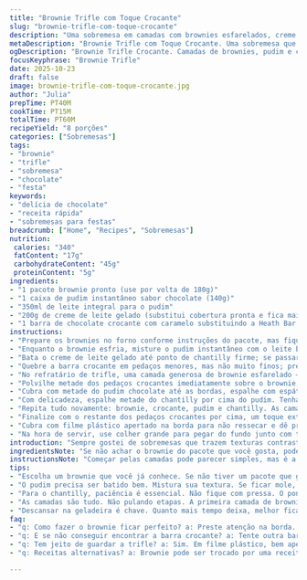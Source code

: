 ```yaml
---
title: "Brownie Trifle com Toque Crocante"
slug: "brownie-trifle-com-toque-crocante"
description: "Uma sobremesa em camadas com brownies esfarelados, creme de chocolate, cobertura aerada e pedaços crocantes de barra de chocolate com caramelo. Fácil de fazer, explora texturas contrastantes e equilíbrio entre doce e amargo. Ideal para festas ou quando a sobremesa precisa impressionar sem complicação. Usa substitutos práticos pra garantir sabor mesmo sem ingredientes específicos. Camadas repetidas, final crocante e resfriamento prolongado fazem a diferença no resultado final."
metaDescription: "Brownie Trifle com Toque Crocante. Uma sobremesa que impressiona com camadas de brownie, pudim de chocolate e crocância irresistível."
ogDescription: "Brownie Trifle Crocante. Camadas de brownies, pudim e cobertura leve que surpreendem a cada colherada. Prepare e compartilhe."
focusKeyphrase: "Brownie Trifle"
date: 2025-10-23
draft: false
image: brownie-trifle-com-toque-crocante.jpg
author: "Julia"
prepTime: PT40M
cookTime: PT15M
totalTime: PT60M
recipeYield: "8 porções"
categories: ["Sobremesas"]
tags:
- "brownie"
- "trifle"
- "sobremesa"
- "chocolate"
- "festa"
keywords:
- "delícia de chocolate"
- "receita rápida"
- "sobremesas para festas"
breadcrumb: ["Home", "Recipes", "Sobremesas"]
nutrition: 
 calories: "340"
 fatContent: "17g"
 carbohydrateContent: "45g"
 proteinContent: "5g"
ingredients:
- "1 pacote brownie pronto (use por volta de 180g)"
- "1 caixa de pudim instantâneo sabor chocolate (140g)"
- "350ml de leite integral para o pudim"
- "200g de creme de leite gelado (substitui cobertura pronta e fica mais cremoso)"
- "1 barra de chocolate crocante com caramelo substituindo a Heath Bar (150g)"
instructions:
- "Prepare os brownies no forno conforme instruções do pacote, mas fique de olho na borda; quando ela soltar levemente do papel, está na hora de tirar. Deixe esfriar por uns 20 minutos e despedaçe grosseiramente."
- "Enquanto o brownie esfria, misture o pudim instantâneo com o leite bem gelado até engrossar; não economize na batida, observe o brilho do creme — é sinal que está firme e sedoso."
- "Bata o creme de leite gelado até ponto de chantilly firme; se passar do ponto perde a leveza, então sem pressa e com cuidado."
- "Quebre a barra crocante em pedaços menores, mas não muito finos; precisa manter textura. Reserve uma parte para decorar no final."
- "No refratário de trifle, uma camada generosa de brownie esfarelado — nem muito fino, nem pedaçudo demais, equilíbrio essencial para sentir ao morder."
- "Polvilhe metade dos pedaços crocantes imediatamente sobre o brownie, espalhe para criar contraste no meio."
- "Cubra com metade do pudim chocolate até as bordas, espalhe com espátula pra alisar e garantir visual limpo; evita mistura."
- "Com delicadeza, espalhe metade do chantilly por cima do pudim. Tenha paciência, não misture os sabores, só cobre. A textura faz contraste."
- "Repita tudo novamente: brownie, crocante, pudim e chantilly. As camadas são o coração disso aqui, não pule ou vá com pressa."
- "Finalize com o restante dos pedaços crocantes por cima, um toque extra de crocância pra última mordida."
- "Cubra com filme plástico apertado na borda para não ressecar e dê preferência a um descanso na geladeira por pelo menos 6 horas; ideal é overnight. Esse tempo faz as camadas conversarem — se não tiver, 3 horas já dá um resultado gostoso."
- "Na hora de servir, use colher grande para pegar do fundo junto com topo; é onde o sabor se intensifica, aquela mistura grudenta e crocante de brownie com creme que faz a graça."
introduction: "Sempre gostei de sobremesas que trazem texturas contrastantes. Já errei demais fazendo essa trifle: brownie duro demais, pudim aguado, chantilly pesado. Descobri que o segredo tá no equilíbrio das camadas e respeitar os tempos pra gelar. Usar um creme de leite fresco batido no lugar da cobertura industrial faz toda a diferença; fica mais leve e com sabor mais natural. Além disso, trocar a Heath Bar por outra barra de chocolate crocante evita trabalho de caça a um ingrediente raro. Esse docinho virou meu coringa, especialmente pra festas improvisadas quando sobra pouco tempo mas muita expectativa dos convidado. A mistura do doce do pudim com a crocância salgada do caramelo quebra perfeitamente. Pode confiar."
ingredientsNote: "Se não achar o brownie do pacote que você gosta, pode usar barra pronta ou receita caseira, só cuide pra não assar demais. O novo ingrediente, barra de chocolate crocante, compatível com caramelo ou avelã, entrega a crocância indispensável - evite castanhas inteiras que podem machucar na mordida. Para o pudim, leite integral gelado ajuda no ponto, mas se quiser intensificar o chocolate, uma colher de cacau em pó peneirado no pó já dá um upgrade sutil. Creme de leite fresco substitui cobertura industrial por textura e sabor mais limpos; se quiser economizar, chantilly comprado também funciona, mas a textura não fica igual. Sempre compre os ingredientes com antecedentes de qualidade; eles fazem diferença grande."
instructionsNote: "Começar pelas camadas pode parecer simples, mas é a atenção aos detalhes que faz a diferença. Brownie precisa estar frio, senão mistura com o creme e perde a estrutura. Esfarele do tamanho que manterá mordida agradável — nem farofa nem pedaços gigantes. O pudim precisa estar firme; se bater pouco, fica mole e desmonta a trifle rápida. Já o chantilly demora, nada de acelerar batendo ou ele corta, só paciência e respiro. Na montagem, espalhe tudo com cuidado, organize o creme até a borda; ajuda a camada não quebrar e valoriza a apresentação. Resfriar longamente é mais importante do que tempo longo assando ou batendo. Serve gelada, gelada de verdade. Retirar direto da geladeira mas não mantê-la mais de um dia, que o creme pode perder consistência. No fim, o truque é pegar colherada grande, força combinado com delicadeza pra curtir cada camada junto."
tips:
- "Escolha um brownie que você já conhece. Se não tiver um pacote que gosta, pode usar receita caseira. Mas não asse demais. O brownie tem que ter uma umidade, a textura faz diferença."
- "O pudim precisa ser batido bem. Mistura sua textura. Se ficar mole, a trifle não segura. Gelado ajuda na firmeza. Usar o leite bem frio tende a fazer essa mistura mais lisa."
- "Para o chantilly, paciência é essencial. Não fique com pressa. O ponto certo é seu aliado. Se bater demais, fica pesado e não vale a pena. Uma textura leve é o que buscamos."
- "As camadas são tudo. Não pulando etapas. A primeira camada de brownie mesmo quebrado deve ser equilibrada. Não pode ser farofa, nem pedaços grandes. O truque é a mordida."
- "Descansar na geladeira é chave. Quanto mais tempo deixa, melhor fica. Mas se você só tiver três horas, já ajuda. Os sabores precisam se misturar, a textura também."
faq:
- "q: Como fazer o brownie ficar perfeito? a: Preste atenção na borda. Quando soltar do papel, é hora de tirar. Mas não deixe passar do ponto. Pode ficar duro."
- "q: E se não conseguir encontrar a barra crocante? a: Tente outra barra similar. Pode ser de caramelo ou avelã. Ajuda a manter a crocância sem complicação."
- "q: Tem jeito de guardar a trifle? a: Sim. Em filme plástico, bem apertado. Mas não pode passar de um dia. O creme perde a consistência."
- "q: Receitas alternativas? a: Brownie pode ser trocado por uma receita de chocolate. Pessoalmente, funcionou bem. Mas, atenção ao ponto."

---
```


